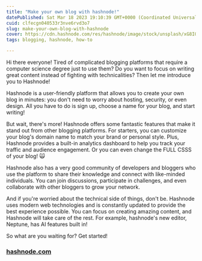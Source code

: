 ```yaml
---
title: "Make your own blog with hashnode!"
datePublished: Sat Mar 18 2023 19:10:39 GMT+0000 (Coordinated Universal Time)
cuid: clfecgn040533r3nve6rvd3o7
slug: make-your-own-blog-with-hashnode
cover: https://cdn.hashnode.com/res/hashnode/image/stock/unsplash/xG8IQMqMITM/upload/1a9adaed5d6548ec74d123eaab5d9e25.jpeg
tags: blogging, hashnode, how-to

---
```


Hi there everyone! Tired of complicated blogging platforms that require a computer science degree just to use them? Do you want to focus on writing great content instead of fighting with technicalities? Then let me introduce you to Hashnode!

Hashnode is a user-friendly platform that allows you to create your own blog in minutes: you don't need to worry about hosting, security, or even design. All you have to do is sign up, choose a name for your blog, and start writing!

But wait, there's more! Hashnode offers some fantastic features that make it stand out from other blogging platforms. For starters, you can customize your blog's domain name to match your brand or personal style. Plus, Hashnode provides a built-in analytics dashboard to help you track your traffic and audience engagement. Or you can even change the FULL CSSS of your blog! 🙀

Hashnode also has a very good community of developers and bloggers who use the platform to share their knowledge and connect with like-minded individuals. You can join discussions, participate in challenges, and even collaborate with other bloggers to grow your network.

And if you're worried about the technical side of things, don't be. Hashnode uses modern web technologies and is constantly updated to provide the best experience possible. You can focus on creating amazing content, and Hashnode will take care of the rest. For example, hashnode's new editor, Neptune, has AI features built in!

So what are you waiting for? Get started!

### [hashnode.com](https://hashnode.com/)